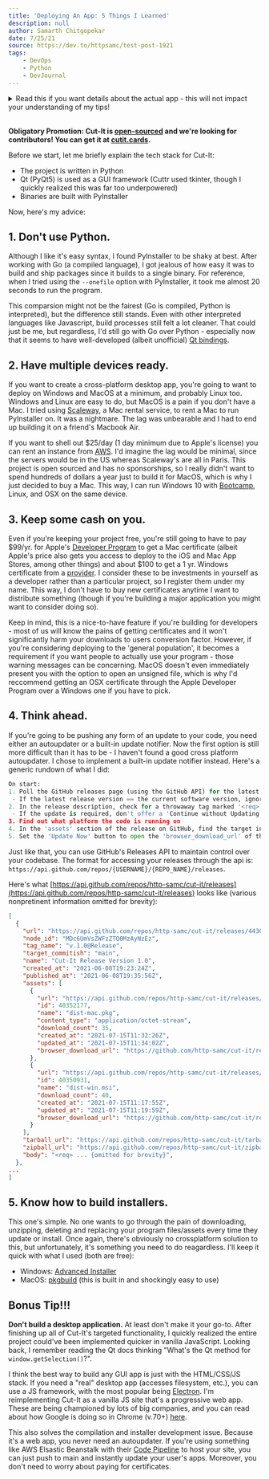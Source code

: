 ```yaml
---
title: 'Deploying An App: 5 Things I Learned'
description: null
author: Samarth Chitgopekar
date: 7/25/21
source: https://dev.to/httpsamc/test-post-1921
tags:
    - DevOps
    - Python
    - DevJournal
---
```


<details>
<summary>Read this if you want details about the actual app - this will not impact your understanding of my tips!</summary>
<br>

6 months ago, I set out to develop the perfect evidence procurement tool for High School Debate. That 'perfect tool' happened to be Cuttr:
[![Cuttr](https://i.gyazo.com/585c01b237054e6aa99e89c9093727e7.png)](https://gyazo.com/585c01b237054e6aa99e89c9093727e7)
Pretty quickly, some friends gave me their two cents and the program evolved into Cut-It. This was the first application I wanted to deploy to thousands of regular people. Here's what our latest beta version looked like:
![Cut-It Beta](https://dev-to-uploads.s3.amazonaws.com/uploads/articles/3rjej1yf0abx223li0yt.png)
Finally, this summer, after months of work, I launched Cut-It 1.0, our first release version. If you thought the jump from Cuttr to Cut-It beta was cool, check this out:
![Cut-It 1.0](https://dev-to-uploads.s3.amazonaws.com/uploads/articles/68s3faqyz4imlfguhb3e.png)

I'm aware many of you have no idea what makes this project useful because High School Debate tech isn't exactly commonplace in dev circles. Luckily that's not the point of this post. When deploying Cut-It, I had to go through several hurdles and frankly, if I were rebuilding this project from scratch, I would do it completely differently. My advice should apply to anyone, so that's the point of this writeup.
</details>
<br>

**Obligatory Promotion: Cut-It is [open-sourced](https://github.com/http-samc/cut-it) and we're looking for contributors! You can get it at [cutit.cards](http://cutit.cards).**

Before we start, let me briefly explain the tech stack for Cut-It:
- The project is written in Python
- Qt (PyQt5) is used as a GUI framework (Cuttr used tkinter, though I quickly realized this was far too underpowered)
- Binaries are built with PyInstaller

Now, here's my advice:

## 1. Don't use Python.
Although I like it's easy syntax, I found PyInstaller to be shaky at best. After working with Go (a compiled language), I got jealous of how easy it was to build and ship packages since it builds to a single binary. For reference, when I tried using the `--onefile` option with PyInstaller, it took me almost 20 seconds to run the program.

This comparsion might not be the fairest (Go is compiled, Python is interpreted), but the difference still stands. Even with other interpreted languages like Javascript, build processes still felt a lot cleaner. That could just be me, but regardless, I'd still go with Go over Python - especially now that it seems to have well-developed (albeit unofficial) [Qt bindings](https://github.com/therecipe/qt).

## 2. Have multiple devices ready.
If you want to create a cross-platform desktop app, you're going to want to deploy on Windows and MacOS at a minimum, and probably Linux too. Windows and Linux are easy to do, but MacOS is a pain if you don't have a Mac. I tried using [Scaleway](http://scaleway.com/), a Mac rental service, to rent a Mac to run PyInstaller on. It was a nightmare. The lag was unbearable and I had to end up building it on a friend's Macbook Air.

If you want to shell out $25/day (1 day minimum due to Apple's license) you can rent an instance from [AWS](https://aws.amazon.com/ec2/instance-types/mac/). I'd imagine the lag would be minimal, since the servers would be in the US whereas Scaleway's are all in Paris. This project is open sourced and has no sponsorships, so I really didn't want to spend hundreds of dollars a year just to build it for MacOS, which is why I just decided to buy a Mac. This way, I can run Windows 10 with [Bootcamp](https://support.apple.com/boot-camp), Linux, and OSX on the same device.

## 3. Keep some cash on you.
Even if you're keeping your project free, you're still going to have to pay $99/yr. for Apple's [Developer Program](https://developer.apple.com/enroll/) to get a Mac certificate (albeit Apple's price also gets you access to deploy to the iOS and Mac App Stores, among other things) and about $100 to get a 1 yr. Windows certificate from a [provider](https://docs.microsoft.com/en-us/windows-hardware/drivers/dashboard/get-a-code-signing-certificate). I consider these to be investments in yourself as a developer rather than a particular project, so I register them under my name. This way, I don't have to buy new certificates anytime I want to distribute something (though if you're building a major application you might want to consider doing so).

Keep in mind, this is a nice-to-have feature if you're building for developers - most of us will know the pains of getting certificates and it won't significantly harm your downloads to users conversion factor. However, if you're considering deploying to the 'general population', it becomes a requirement if you want people to actually use your program - those warning messages can be concerning. MacOS doesn't even immediately present you with the option to open an unsigned file, which is why I'd reccommend getting an OSX certificate through the Apple Developer Program over a Windows one if you have to pick.

## 4. Think ahead.
If you're going to be pushing any form of an update to your code, you need either an autoupdater or a built-in update notifier. Now the first option is still more difficult than it has to be - I haven't found a good cross platform autoupdater. I chose to implement a built-in update notifier instead. Here's a generic rundown of what I did:

```python
On start:
1. Poll the GitHub releases page (using the GitHub API) for the latest release
 - If the latest release version == the current software version, ignore the rest of these steps and load directly to the program
2. In the release description, check for a throwaway tag marked '<req>' signaling that the update is required
 - If the update is required, don't offer a 'Continue without Updating' option
3. Find out what platform the code is running on
4. In the 'assets' section of the release on GitHub, find the target installer (Windows: dist-win.msi, MacOS: dist-mac.pkg).
5. Set the 'Update Now' button to open the 'browser_download_url' of the appropriate installer
```
Just like that, you can use GitHub's Releases API to maintain control over your codebase. The format for accessing your releases through the api is: `https://api.github.com/repos/{USERNAME}/{REPO_NAME}/releases`.

Here's what [https://api.github.com/repos/http-samc/cut-it/releases](https://api.github.com/repos/http-samc/cut-it/releases) looks like (various nonpretinent information omitted for brevity):
```json
[
  {
    "url": "https://api.github.com/repos/http-samc/cut-it/releases/44302713",
    "node_id": "MDc6UmVsZWFzZTQ0MzAyNzEz",
    "tag_name": "v.1.0@Release",
    "target_commitish": "main",
    "name": "Cut-It Release Version 1.0",
    "created_at": "2021-06-08T19:23:24Z",
    "published_at": "2021-06-08T19:35:56Z",
    "assets": [
      {
        "url": "https://api.github.com/repos/http-samc/cut-it/releases/assets/40352177",
        "id": 40352177,
        "name": "dist-mac.pkg",
        "content_type": "application/octet-stream",
        "download_count": 35,
        "created_at": "2021-07-15T11:32:26Z",
        "updated_at": "2021-07-15T11:34:02Z",
        "browser_download_url": "https://github.com/http-samc/cut-it/releases/download/v.1.0%40Release/dist-mac.pkg"
      },
      {
        "url": "https://api.github.com/repos/http-samc/cut-it/releases/assets/40350931",
        "id": 40350931,
        "name": "dist-win.msi",
        "download_count": 40,
        "created_at": "2021-07-15T11:17:55Z",
        "updated_at": "2021-07-15T11:19:59Z",
        "browser_download_url": "https://github.com/http-samc/cut-it/releases/download/v.1.0%40Release/dist-win.msi"
      }
    ],
    "tarball_url": "https://api.github.com/repos/http-samc/cut-it/tarball/v.1.0@Release",
    "zipball_url": "https://api.github.com/repos/http-samc/cut-it/zipball/v.1.0@Release",
    "body": "<req> ... {omitted for brevity}",
  },
...
]
```

## 5. Know how to build installers.
This one's simple. No one wants to go through the pain of downloading, unzipping, deleting and replacing your program files/assets every time they update or install. Once again, there's obviously no crossplatform solution to this, but unfortunately, it's something you need to do reagardless. I'll keep it quick with what I used (both are free):
- Windows: [Advanced Installer](https://www.advancedinstaller.com/?utm_source=adwords&utm_medium=paid&utm_campaign=advancedinstaller&gclid=Cj0KCQjwl_SHBhCQARIsAFIFRVVsdjATYT_z4_JyATlznPCVGK8FiAmcnhu0XfWvjvLnchEXFsedpZgaAtTTEALw_wcB)
- MacOS: [pkgbuild](https://www.manpagez.com/man/1/pkgbuild/) (this is built in and shockingly easy to use)

## Bonus Tip!!!
**Don't build a desktop application.** At least don't make it your go-to. After finishing up all of Cut-It's targeted functionality, I quickly realized the entire project could've been implemented quicker in vanilla JavaScript. Looking back, I remember reading the Qt docs thinking "What's the Qt method for `window.getSelection()`?".

I think the best way to build any GUI app is just with the HTML/CSS/JS stack. If you need a "real" desktop app (accesses filesystem, etc.), you can use a JS framework, with the most popular being [Electron](https://www.electronjs.org/). I'm reimplementing Cut-It as a vanilla JS site that's a progressive web app. These are being championed by lots of big companies, and you can read about how Google is doing so in Chrome (v.70+) [here](https://www.simicart.com/blog/desktop-pwa/).

This also solves the compilation and installer development issue. Because it's a web app, you never need an autoupdater. If you're using something like AWS Elsastic Beanstalk with their [Code Pipeline](https://aws.amazon.com/getting-started/hands-on/continuous-deployment-pipeline/) to host your site, you can just push to main and instantly update your user's apps. Moreover, you don't need to worry about paying for certificates.